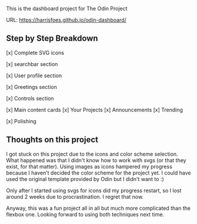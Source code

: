 This is the dashboard project for The Odin Project

URL: https://harrisfoes.github.io/odin-dashboard/


## Step by Step Breakdown
[x] Complete SVG icons

[x] searchbar section

[x] User profile section

[x] Greetings section

[x] Controls section

[x] Main content cards
    [x] Your Projects
    [x] Announcements
    [x] Trending

[x] Polishing

## Thoughts on this project
I got stuck on this project due to the icons and color scheme selection. What happened was that I didn't know how to work with svgs (or that they exist, for that matter). Using images as icons hampered my progress because I haven't decided the color scheme for the project yet. I could have used the original template provided by Odin but I didn't want to :)

Only after I started using svgs for icons did my progress restart, so I lost around 2 weeks due to procrastination.
I regret that now.

Anyway, this was a fun project all in all but much more complicated than the flexbox one. Looking forward to using both techniques next time.
